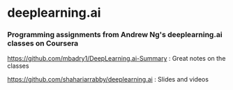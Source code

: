 # deeplearning.ai

### Programming assignments from Andrew Ng's deeplearning.ai classes on Coursera

https://github.com/mbadry1/DeepLearning.ai-Summary : Great notes on the classes

https://github.com/shahariarrabby/deeplearning.ai : Slides and videos
